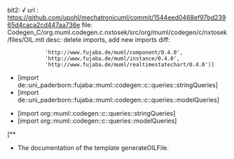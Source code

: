 bit2: √
url : https://github.com/upohl/mechatronicuml/commit/1544eed0468ef97bd23965d4caca2cd447aa736e
file: Codegen_C/org.muml.codegen.c.nxtosek/src/org/muml/codegen/c/nxtosek/files/OIL.mtl
desc: delete imports, add new imports
diff: 

				'http://www.fujaba.de/muml/component/0.4.0',
 				'http://www.fujaba.de/muml/instance/0.4.0',
 				'http://www.fujaba.de/muml/realtimestatechart/0.4.0')]
- [import de::uni_paderborn::fujaba::muml::codegen::c::queries::stringQueries]
- [import de::uni_paderborn::fujaba::muml::codegen::c::queries::modelQueries]
+ [import org::muml::codegen::c::queries::stringQueries]
+ [import org::muml::codegen::c::queries::modelQueries]
 
 [**
  * The documentation of the template generateOILFile.